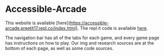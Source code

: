 # Accessible-Arcade
This website is available [here](https://accessible-arcade.preetit17.repl.co/index.html}.
The repl.it code is available [here](https://replit.com/@preetit17/Accessible-Arcade).

The navigation bar has all of the tabs for each game, and every game page has instructions on how to play. 
Our img and research sources are at the bottom of each page, as well as some code sources.
